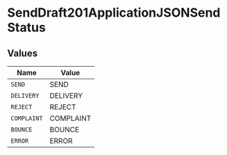 # SendDraft201ApplicationJSONSendStatus


## Values

| Name        | Value       |
| ----------- | ----------- |
| `SEND`      | SEND        |
| `DELIVERY`  | DELIVERY    |
| `REJECT`    | REJECT      |
| `COMPLAINT` | COMPLAINT   |
| `BOUNCE`    | BOUNCE      |
| `ERROR`     | ERROR       |